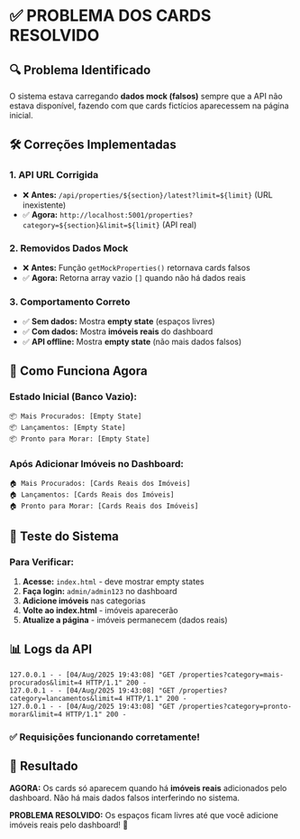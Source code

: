 # ✅ PROBLEMA DOS CARDS RESOLVIDO

## 🔍 **Problema Identificado**
O sistema estava carregando **dados mock (falsos)** sempre que a API não estava disponível, fazendo com que cards fictícios aparecessem na página inicial.

## 🛠️ **Correções Implementadas**

### **1. API URL Corrigida**
- ❌ **Antes:** `/api/properties/${section}/latest?limit=${limit}` (URL inexistente)
- ✅ **Agora:** `http://localhost:5001/properties?category=${section}&limit=${limit}` (API real)

### **2. Removidos Dados Mock**
- ❌ **Antes:** Função `getMockProperties()` retornava cards falsos
- ✅ **Agora:** Retorna array vazio `[]` quando não há dados reais

### **3. Comportamento Correto**
- ✅ **Sem dados:** Mostra **empty state** (espaços livres)
- ✅ **Com dados:** Mostra **imóveis reais** do dashboard
- ✅ **API offline:** Mostra **empty state** (não mais dados falsos)

## 🎯 **Como Funciona Agora**

### **Estado Inicial (Banco Vazio):**
```
📦 Mais Procurados: [Empty State]
📦 Lançamentos: [Empty State] 
📦 Pronto para Morar: [Empty State]
```

### **Após Adicionar Imóveis no Dashboard:**
```
🏠 Mais Procurados: [Cards Reais dos Imóveis]
🏠 Lançamentos: [Cards Reais dos Imóveis]
🏠 Pronto para Morar: [Cards Reais dos Imóveis]
```

## 🔄 **Teste do Sistema**

### **Para Verificar:**
1. **Acesse:** `index.html` - deve mostrar empty states
2. **Faça login:** `admin/admin123` no dashboard
3. **Adicione imóveis** nas categorias
4. **Volte ao index.html** - imóveis aparecerão
5. **Atualize a página** - imóveis permanecem (dados reais)

## 📊 **Logs da API**
```
127.0.0.1 - - [04/Aug/2025 19:43:08] "GET /properties?category=mais-procurados&limit=4 HTTP/1.1" 200 -
127.0.0.1 - - [04/Aug/2025 19:43:08] "GET /properties?category=lancamentos&limit=4 HTTP/1.1" 200 -
127.0.0.1 - - [04/Aug/2025 19:43:08] "GET /properties?category=pronto-morar&limit=4 HTTP/1.1" 200 -
```

### **✅ Requisições funcionando corretamente!**

## 🚀 **Resultado**

**AGORA:** Os cards só aparecem quando há **imóveis reais** adicionados pelo dashboard. Não há mais dados falsos interferindo no sistema.

**PROBLEMA RESOLVIDO:** Os espaços ficam livres até que você adicione imóveis reais pelo dashboard! 🎉
